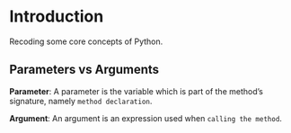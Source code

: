 # Introduction
Recoding some core concepts of Python.

## Parameters vs Arguments
**Parameter**: A parameter is the variable which is part of the method’s signature, namely `method declaration`.

**Argument**: An argument is an expression used when `calling the method`.
